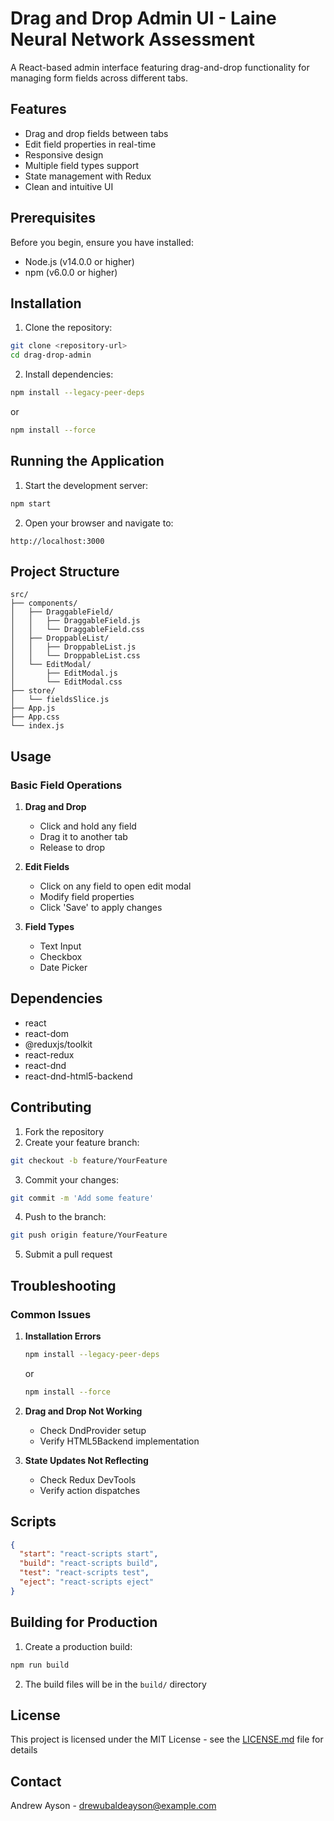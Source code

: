 # Drag and Drop Admin UI - Laine Neural Network Assessment

A React-based admin interface featuring drag-and-drop functionality for managing form fields across different tabs.

## Features

- Drag and drop fields between tabs
- Edit field properties in real-time
- Responsive design
- Multiple field types support
- State management with Redux
- Clean and intuitive UI

## Prerequisites

Before you begin, ensure you have installed:
- Node.js (v14.0.0 or higher)
- npm (v6.0.0 or higher)

## Installation

1. Clone the repository:
```bash
git clone <repository-url>
cd drag-drop-admin
```

2. Install dependencies:
```bash
npm install --legacy-peer-deps
```
or
```bash
npm install --force
```

## Running the Application

1. Start the development server:
```bash
npm start
```

2. Open your browser and navigate to:
```
http://localhost:3000
```

## Project Structure

```plaintext
src/
├── components/
│   ├── DraggableField/
│   │   ├── DraggableField.js
│   │   └── DraggableField.css
│   ├── DroppableList/
│   │   ├── DroppableList.js
│   │   └── DroppableList.css
│   └── EditModal/
│       ├── EditModal.js
│       └── EditModal.css
├── store/
│   └── fieldsSlice.js
├── App.js
├── App.css
└── index.js
```

## Usage

### Basic Field Operations

1. **Drag and Drop**
   - Click and hold any field
   - Drag it to another tab
   - Release to drop

2. **Edit Fields**
   - Click on any field to open edit modal
   - Modify field properties
   - Click 'Save' to apply changes

3. **Field Types**
   - Text Input
   - Checkbox
   - Date Picker

## Dependencies

- react
- react-dom
- @reduxjs/toolkit
- react-redux
- react-dnd
- react-dnd-html5-backend

## Contributing

1. Fork the repository
2. Create your feature branch:
```bash
git checkout -b feature/YourFeature
```
3. Commit your changes:
```bash
git commit -m 'Add some feature'
```
4. Push to the branch:
```bash
git push origin feature/YourFeature
```
5. Submit a pull request

## Troubleshooting

### Common Issues

1. **Installation Errors**
   ```bash
   npm install --legacy-peer-deps
   ```
   or
   ```bash
   npm install --force
   ```

2. **Drag and Drop Not Working**
   - Check DndProvider setup
   - Verify HTML5Backend implementation

3. **State Updates Not Reflecting**
   - Check Redux DevTools
   - Verify action dispatches

## Scripts

```json
{
  "start": "react-scripts start",
  "build": "react-scripts build",
  "test": "react-scripts test",
  "eject": "react-scripts eject"
}
```

## Building for Production

1. Create a production build:
```bash
npm run build
```

2. The build files will be in the `build/` directory

## License

This project is licensed under the MIT License - see the [LICENSE.md](LICENSE.md) file for details

## Contact

Andrew Ayson - drewubaldeayson@example.com